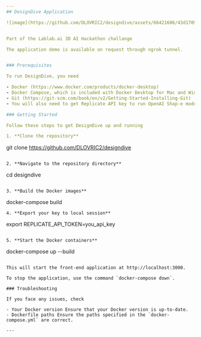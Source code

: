 ```yaml
---
## DesignDive Application

![image](https://github.com/DLOVRIC2/designdive/assets/66421606/43d1709c-7db5-4098-b8dd-7a206f4fc959)


Part of the Lablab.ai 3D AI Hackathon challange

The application demo is available on request through ngrok tunnel.


### Prerequisites

To run DesignDive, you need

- Docker (https://www.docker.com/products/docker-desktop)
- Docker Compose, which is included with Docker Desktop for Mac and Windows, but needs to be installed separately for Linux (https://docs.docker.com/compose/install/)
- Git (https://git-scm.com/book/en/v2/Getting-Started-Installing-Git)
- You will also need to get Replicate API key to run OpenAI Shap-e model. (https://replicate.com/)

### Getting Started

Follow these steps to get DesignDive up and running

1. **Clone the repository**
   ```
   git clone https://github.com/DLOVRIC2/designdive
   ```

2. **Navigate to the repository directory**
   ```
   cd designdive
   ```

3. **Build the Docker images**
   ```
   docker-compose build
   ```
4. **Export your key to local session**
   ```
   export REPLICATE_API_TOKEN=you_api_key
   ```

5. **Start the Docker containers**
   ```
   docker-compose up --build
   ```

   This will start the front-end application at http://localhost:3000.

To stop the application, use the command `docker-compose down`.

### Troubleshooting

If you face any issues, check

- Your Docker version Ensure that your Docker version is up-to-date.
- Dockerfile paths Ensure the paths specified in the `docker-compose.yml` are correct.

---
```

